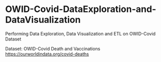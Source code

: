 # OWID-Covid-DataExploration-and-DataVisualization
Performing Data Exploration, Data Visualization and ETL on OWID-Covid Dataset

Dataset: 
OWID-Covid Death and Vaccinations 
https://ourworldindata.org/covid-deaths
